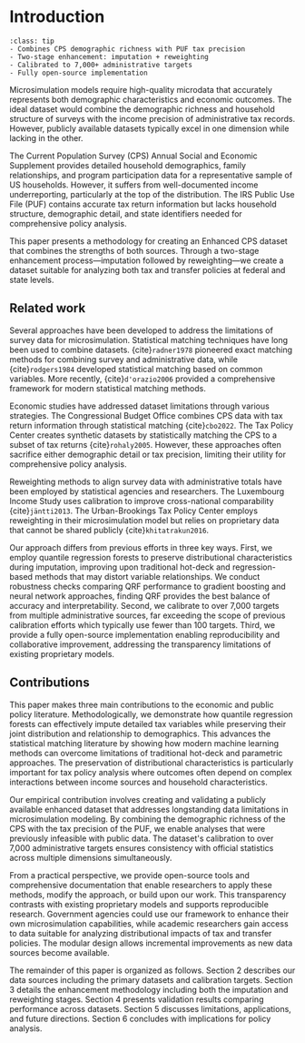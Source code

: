 # Introduction

```{admonition} Key Points
:class: tip
- Combines CPS demographic richness with PUF tax precision
- Two-stage enhancement: imputation + reweighting
- Calibrated to 7,000+ administrative targets
- Fully open-source implementation
```

Microsimulation models require high-quality microdata that accurately represents both demographic characteristics and economic outcomes. The ideal dataset would combine the demographic richness and household structure of surveys with the income precision of administrative tax records. However, publicly available datasets typically excel in one dimension while lacking in the other.

The Current Population Survey (CPS) Annual Social and Economic Supplement provides detailed household demographics, family relationships, and program participation data for a representative sample of US households. However, it suffers from well-documented income underreporting, particularly at the top of the distribution. The IRS Public Use File (PUF) contains accurate tax return information but lacks household structure, demographic detail, and state identifiers needed for comprehensive policy analysis.

This paper presents a methodology for creating an Enhanced CPS dataset that combines the strengths of both sources. Through a two-stage enhancement process—imputation followed by reweighting—we create a dataset suitable for analyzing both tax and transfer policies at federal and state levels.

## Related work

Several approaches have been developed to address the limitations of survey data for microsimulation. Statistical matching techniques have long been used to combine datasets. {cite}`radner1978` pioneered exact matching methods for combining survey and administrative data, while {cite}`rodgers1984` developed statistical matching based on common variables. More recently, {cite}`d'orazio2006` provided a comprehensive framework for modern statistical matching methods.

Economic studies have addressed dataset limitations through various strategies. The Congressional Budget Office combines CPS data with tax return information through statistical matching {cite}`cbo2022`. The Tax Policy Center creates synthetic datasets by statistically matching the CPS to a subset of tax returns {cite}`rohaly2005`. However, these approaches often sacrifice either demographic detail or tax precision, limiting their utility for comprehensive policy analysis.

Reweighting methods to align survey data with administrative totals have been employed by statistical agencies and researchers. The Luxembourg Income Study uses calibration to improve cross-national comparability {cite}`jäntti2013`. The Urban-Brookings Tax Policy Center employs reweighting in their microsimulation model but relies on proprietary data that cannot be shared publicly {cite}`khitatrakun2016`.

Our approach differs from previous efforts in three key ways. First, we employ quantile regression forests to preserve distributional characteristics during imputation, improving upon traditional hot-deck and regression-based methods that may distort variable relationships. We conduct robustness checks comparing QRF performance to gradient boosting and neural network approaches, finding QRF provides the best balance of accuracy and interpretability. Second, we calibrate to over 7,000 targets from multiple administrative sources, far exceeding the scope of previous calibration efforts which typically use fewer than 100 targets. Third, we provide a fully open-source implementation enabling reproducibility and collaborative improvement, addressing the transparency limitations of existing proprietary models.

## Contributions

This paper makes three main contributions to the economic and public policy literature. Methodologically, we demonstrate how quantile regression forests can effectively impute detailed tax variables while preserving their joint distribution and relationship to demographics. This advances the statistical matching literature by showing how modern machine learning methods can overcome limitations of traditional hot-deck and parametric approaches. The preservation of distributional characteristics is particularly important for tax policy analysis where outcomes often depend on complex interactions between income sources and household characteristics.

Our empirical contribution involves creating and validating a publicly available enhanced dataset that addresses longstanding data limitations in microsimulation modeling. By combining the demographic richness of the CPS with the tax precision of the PUF, we enable analyses that were previously infeasible with public data. The dataset's calibration to over 7,000 administrative targets ensures consistency with official statistics across multiple dimensions simultaneously.

From a practical perspective, we provide open-source tools and comprehensive documentation that enable researchers to apply these methods, modify the approach, or build upon our work. This transparency contrasts with existing proprietary models and supports reproducible research. Government agencies could use our framework to enhance their own microsimulation capabilities, while academic researchers gain access to data suitable for analyzing distributional impacts of tax and transfer policies. The modular design allows incremental improvements as new data sources become available.

The remainder of this paper is organized as follows. Section 2 describes our data sources including the primary datasets and calibration targets. Section 3 details the enhancement methodology including both the imputation and reweighting stages. Section 4 presents validation results comparing performance across datasets. Section 5 discusses limitations, applications, and future directions. Section 6 concludes with implications for policy analysis.